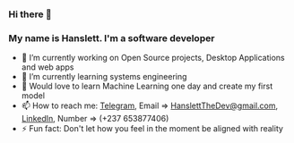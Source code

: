 ### Hi there 👋
<!-- 
**HanslettTheDev/HanslettTheDev** is a ✨ _special_ ✨ repository because its `README.md` (this file) appears on your GitHub profile. -->

### My name is Hanslett. I'm a software developer

- 🔭 I’m currently working on Open Source projects, Desktop Applications and web apps
- 🌱 I’m currently learning systems engineering
- 🤔 Would love to learn Machine Learning one day and create my first model
- 📫 How to reach me: [Telegram](https://t.me/venomraider), Email => HanslettTheDev@gmail.com, [LinkedIn](https://www.linkedin.com/in/hanslett-thedev-36148b18b/), Number => (+237 653877406)
- ⚡ Fun fact: Don't let how you feel in the moment be aligned with reality
